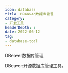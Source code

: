 ```yaml
---
icon: database
title: DBeaver数据库管理
category: 
- 开发工具
headerDepth: 5
date: 2022-06-12
tag:
- database-tool
---
```


DBeaver数据库管理

<!-- more -->

DBeaver:开源数据库管理工具。

